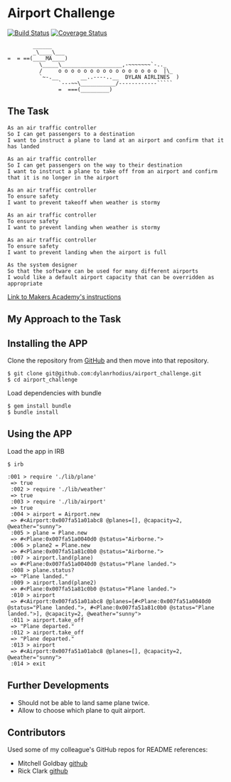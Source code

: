Airport Challenge
=================

[![Build Status](https://travis-ci.org/makersacademy/airport_challenge.svg?branch=master)](https://travis-ci.org/makersacademy/airport_challenge) [![Coverage Status](https://coveralls.io/repos/github/dylanrhodius/airport_challenge/badge.svg?branch=master)](https://coveralls.io/github/dylanrhodius/airport_challenge?branch=master)

```
        ______
        _\____\___
=  = ==(____MA____)
          \_____\___________________,-~~~~~~~`-.._
          /     o o o o o o o o o o o o o o o o  |\_
          `~-.__       __..----..__  DYLAN AIRLINES  )
                `---~~\___________/------------`````
                =  ===(_________)

```

The Task
-----
```
As an air traffic controller
So I can get passengers to a destination
I want to instruct a plane to land at an airport and confirm that it has landed

As an air traffic controller
So I can get passengers on the way to their destination
I want to instruct a plane to take off from an airport and confirm that it is no longer in the airport

As an air traffic controller
To ensure safety
I want to prevent takeoff when weather is stormy

As an air traffic controller
To ensure safety
I want to prevent landing when weather is stormy

As an air traffic controller
To ensure safety
I want to prevent landing when the airport is full

As the system designer
So that the software can be used for many different airports
I would like a default airport capacity that can be overridden as appropriate
```
[Link to Makers Academy's instructions](https://github.com/dylanrhodius/airport_challenge/blob/master/MA_Instructions.md)

My Approach to the Task
-----


Installing the APP
-----
Clone the repository from [GitHub](https://github.com/dylanrhodius/airport_challenge) and then move into that repository.

```
$ git clone git@github.com:dylanrhodius/airport_challenge.git
$ cd airport_challenge
```

Load dependencies with bundle
```
$ gem install bundle
$ bundle install
```

Using the APP
-----
Load the app in IRB
```
$ irb
```

```
:001 > require './lib/plane'
 => true
 :002 > require './lib/weather'
 => true
 :003 > require './lib/airport'
 => true
 :004 > airport = Airport.new
 => #<Airport:0x007fa51a01abc8 @planes=[], @capacity=2, @weather="sunny">
 :005 > plane = Plane.new
 => #<Plane:0x007fa51a0040d0 @status="Airborne.">
 :006 > plane2 = Plane.new
 => #<Plane:0x007fa51a81c0b0 @status="Airborne.">
 :007 > airport.land(plane)
 => #<Plane:0x007fa51a0040d0 @status="Plane landed.">
 :008 > plane.status?
 => "Plane landed."
 :009 > airport.land(plane2)
 => #<Plane:0x007fa51a81c0b0 @status="Plane landed.">
 :010 > airport
 => #<Airport:0x007fa51a01abc8 @planes=[#<Plane:0x007fa51a0040d0 @status="Plane landed.">, #<Plane:0x007fa51a81c0b0 @status="Plane landed.">], @capacity=2, @weather="sunny">
 :011 > airport.take_off
 => "Plane departed."
 :012 > airport.take_off
 => "Plane departed."
 :013 > airport
 => #<Airport:0x007fa51a01abc8 @planes=[], @capacity=2, @weather="sunny">
 :014 > exit
```

Further Developments
-----
* Should not be able to land same plane twice.
* Allow to choose which plane to quit airport.


Contributors
-----
Used some of my colleague's GitHub repos for README references:

* Mitchell Goldbay [github](https://github.com/mbgimot/)
* Rick Clark [github](https://github.com/rkclark/)
